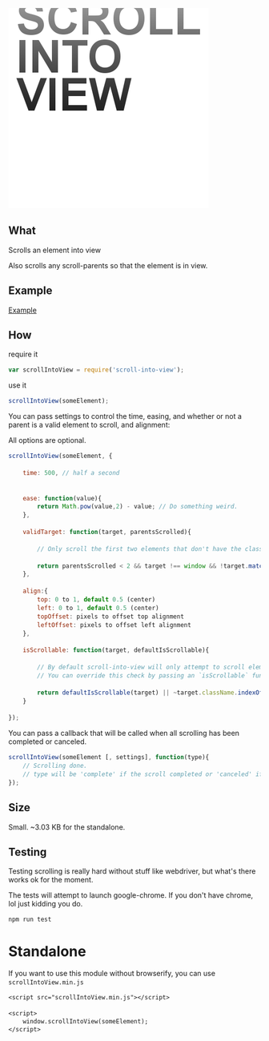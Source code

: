 ![scroll-into-view](scrollIntoView.png)

## What

Scrolls an element into view

Also scrolls any scroll-parents so that the element is in view.

## Example

[Example](http://korynunn.github.io/scroll-into-view/example/)

## How

require it
```javascript
var scrollIntoView = require('scroll-into-view');
```
use it

```javascript
scrollIntoView(someElement);
```

You can pass settings to control the time, easing, and whether or not a parent is a valid element to scroll, and alignment:

All options are optional.

```javascript
scrollIntoView(someElement, {

    time: 500, // half a second


    ease: function(value){
        return Math.pow(value,2) - value; // Do something weird.
    },

    validTarget: function(target, parentsScrolled){

        // Only scroll the first two elements that don't have the class "dontScroll"
        
        return parentsScrolled < 2 && target !== window && !target.matches('.dontScroll');
    },

    align:{
        top: 0 to 1, default 0.5 (center)
        left: 0 to 1, default 0.5 (center)
        topOffset: pixels to offset top alignment
        leftOffset: pixels to offset left alignment
    },

    isScrollable: function(target, defaultIsScrollable){

        // By default scroll-into-view will only attempt to scroll elements that have overflow not set to `"hidden"` and who's scroll width/height is larger than their client height.
        // You can override this check by passing an `isScrollable` function to settings:

        return defaultIsScrollable(target) || ~target.className.indexOf('scrollable');
    }

});
```

You can pass a callback that will be called when all scrolling has been completed or canceled.

```javascript
scrollIntoView(someElement [, settings], function(type){
    // Scrolling done.
    // type will be 'complete' if the scroll completed or 'canceled' if the current scroll was canceled by a new scroll
});
```

## Size

Small. ~3.03 KB for the standalone.

## Testing

Testing scrolling is really hard without stuff like webdriver, but what's there works ok for the moment.

The tests will attempt to launch google-chrome. If you don't have chrome, lol just kidding you do.

```
npm run test
```

# Standalone

If you want to use this module without browserify, you can use `scrollIntoView.min.js`

```
<script src="scrollIntoView.min.js"></script>

<script>
    window.scrollIntoView(someElement);
</script>
```
